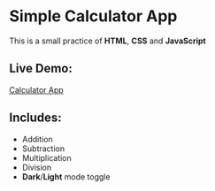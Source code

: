 # Simple Calculator App

This is a small practice of **HTML**, **CSS** and **JavaScript**

## Live Demo:

[Calculator App](https://ognjen-simic.github.io/calculator-app/)

## Includes:

- Addition
- Subtraction
- Multiplication
- Division
- **Dark**/**Light** mode toggle
